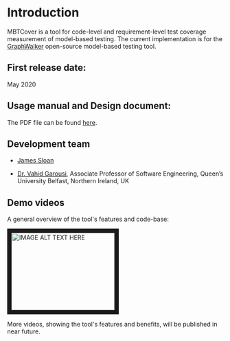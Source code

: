 # Introduction
MBTCover is a tool for code-level and requirement-level test coverage measurement of model-based testing. The current implementation is for the [GraphWalker](http://graphwalker.github.io) open-source model-based testing tool.

## First release date: 
May 2020

## Usage manual and Design document:
The PDF file can be found [here](https://github.com/vgarousi/MBTCover/blob/master/docs/MBTCover-User%20guide%20and%20Design%20document-May%2010.pdf). 

## Development team 
* [James Sloan](https://www.linkedin.com/in/james-sloan-3b39a2150/)

* [Dr. Vahid Garousi](https://www.vgarousi.com), Associate Professor of Software Engineering, Queen’s University Belfast, Northern Ireland, UK

## Demo videos
A general overview of the tool's features and code-base:

<a href="http://www.youtube.com/watch?feature=player_embedded&v=zT3zq-WhgAQ" target="_blank"><img src="http://img.youtube.com/vi/zT3zq-WhgAQ/0.jpg" 
alt="IMAGE ALT TEXT HERE" width="240" height="180" border="10" /></a>

More videos, showing the tool's features and benefits, will be published in near future.
